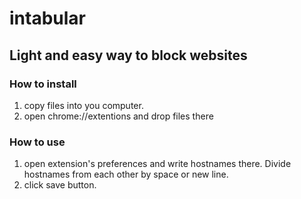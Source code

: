# intabular
## Light and easy way to block websites
### How to install
1. copy files into you computer.
2. open chrome://extentions and drop files there  

### How to use
1. open extension's preferences and write hostnames there. Divide hostnames from each other by space or new line.
2. click save button.  
